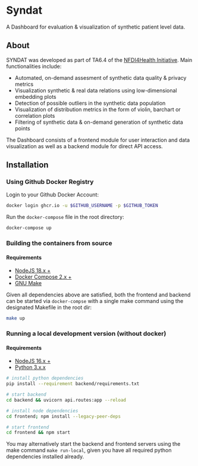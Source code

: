 # Syndat
A Dashboard for evaluation &amp; visualization of synthetic patient level data.

## About

SYNDAT was developed as part of TA6.4 of the [NFDI4Health Initiative](https://www.nfdi4health.de/). Main functionalities include:

- Automated, on-demand assesment of synthetic data quality & privacy metrics
- Visualization synthetic & real data relations using low-dimensional embedding plots
- Detection of possible outliers in the synthetic data population
- Visualization of distribution metrics in the form of violin, barchart or correlation plots
- Filtering of synthetic data & on-demand generation of synthetic data points

The Dashboard consists of a frontend module for user interaction and data visualization as well as a backend module for direct API access.

## Installation

### Using Github Docker Registry

Login to your Github Docker Account:

```bash
docker login ghcr.io -u $GITHUB_USERNAME -p $GITHUB_TOKEN
```

Run the `docker-compose` file in the root directory:

```bash
docker-compose up
```

### Building the containers from source

#### Requirements

- [NodeJS 18.x +](https://nodejs.org/de)
- [Docker Compose 2.x +](https://docs.docker.com/compose/)
- [GNU Make](https://www.gnu.org/software/make/manual/make.html)

Given all dependencies above are satisfied, both the frontend and backend can be started via `docker-compse` with a single make command using the designated Makefile in the root dir:

```bash
make up
```

### Running a local development version (without docker)

#### Requirements

- [NodeJS 16.x +](https://nodejs.org/de)
- [Python 3.x.x](https://www.python.org/downloads/)


```bash
# install python dependencies
pip install --requirement backend/requirements.txt

# start backend
cd backend && uvicorn api.routes:app --reload

# install node dependencies
cd frontend; npm install --legacy-peer-deps

# start frontend
cd frontend && npm start
```

You may alternatively start the backend and frontend servers using the make command `make run-local`, given you have all required python dependencies installed already.


